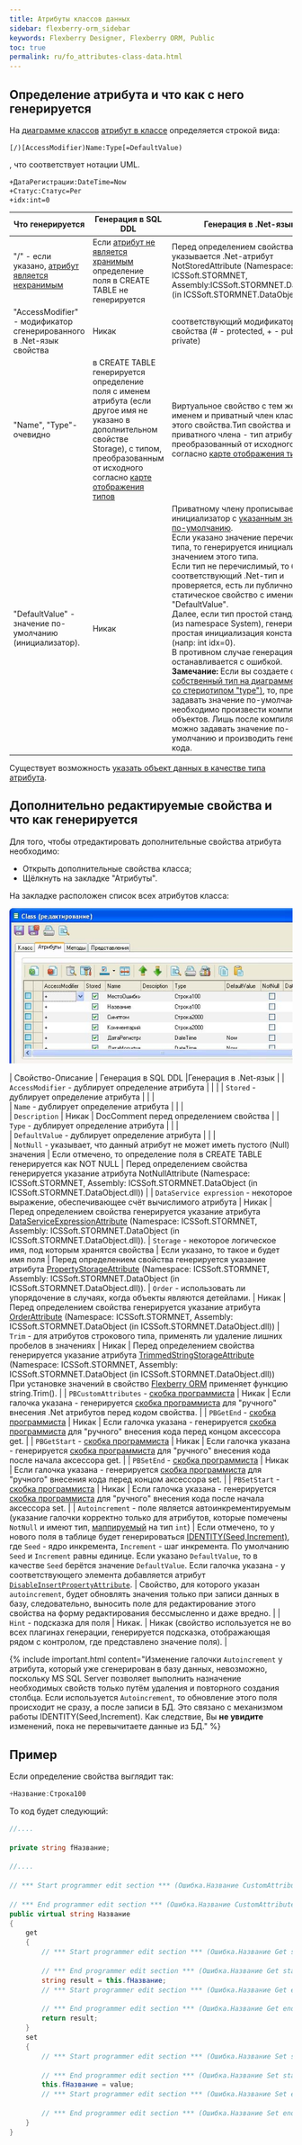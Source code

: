 ```yaml
---
title: Атрибуты классов данных
sidebar: flexberry-orm_sidebar
keywords: Flexberry Designer, Flexberry ORM, Public
toc: true
permalink: ru/fo_attributes-class-data.html
---
```


## Определение атрибута и что как с него генерируется

На [диаграмме классов](fd_class-diagram.html) [атрибут в классе](fd_class-diagram-constraction.html) определяется строкой вида:

```
[/)[AccessModifier)Name:Type[=DefaultValue)
```

, что соответствует нотации UML.

```
+ДатаРегистрации:DateTime=Now
+Статус:Статус=Рег
+idx:int=0
```

| Что генерируется | Генерация в SQL DDL |Генерация в .Net-язык |
|---|---|---|
| "/" - если указано, [атрибут является нехранимым](fo_not-stored-attributes.html) | Если [атрибут не является хранимым](fo_not-stored-attributes.html) определение поля в CREATE TABLE не генерируется | Перед определением свойства указывается .Net-атрибут NotStoredAttribute (Namespace: ICSSoft.STORMNET, Assembly:ICSSoft.STORMNET.DataObject (in ICSSoft.STORMNET.DataObject.dll)) |
| "AccessModifier" - модификатор сгенерированного в .Net-язык свойства | Никак | соответствующий модификатор свойства (# - protected, + - public, - - private) |
| "Name", "Type"- очевидно | в CREATE TABLE генерируется определение поля с именем атрибута (если другое имя не указано в дополнительном свойстве Storage), с типом, преобразованным от исходного согласно  [карте отображения типов](fd_types-map.html) | Виртуальное свойство с тем же именем и приватный член класса для этого свойства.Тип свойства и приватного члена - тип атрибута, преобразованный от исходного согласно [карте отображения типов](fd_types-map.html). |
| "DefaultValue" - значение по-умолчанию (инициализатор). | Никак | Приватному члену прописывается инициализатор с [указанным значением по-умолчанию](fo_features-of-dafault-value-assignment.html). <br>Если указано значение перечислимого типа, то генерируется инициализация значением этого типа. <br>Если тип не перечислимый, то берётся соответствующий .Net-тип и проверяется, есть ли публичное статическое свойство с имением "DefaultValue". <br>Далее, если тип простой стандартный (из namespace System), генерируется простая инициализация константой (напр: int idx=0). <br>В противном случае генерация останавливается с ошибкой.<br>**Замечание:** Если вы создаете свой [собственный тип на диаграмме (класс со стериотипом "type")](fd_data-types-properties.html), то, прежде чем задавать значение по-умолчанию, необходимо произвести компиляцию объектов. Лишь после компиляции можно задавать значение по-умолчанию и производить генерацию кода. |

Существует возможность [указать объект данных в качестве типа атрибута](fo_dataobject-as-attribute-type.html).

## Дополнительно редактируемые свойства и что как генерируется

Для того, чтобы отредактировать дополнительные свойства атрибута необходимо:

* Открыть дополнительные свойства класса; 
* Щёлкнуть на закладке "Атрибуты".

На закладке расположен список всех атрибутов класса:

![](/images/pages/products/flexberry-orm/attributeprops.jpg)

| Свойство-Описание | Генерация в SQL DDL |Генерация в .Net-язык |
| `AccessModifier` - дублирует определение атрибута |  |  | 
| `Stored` - дублирует определение атрибута |  |  |   
| `Name` - дублирует определение атрибута |  |  |  
| `Description` | Никак | DocComment перед определением свойства |
| `Type` - дублирует определение атрибута |  |  |   
| `DefaultValue` - дублирует определение атрибута |  |  |   
|  `NotNull` - указывает, что данный атрибут не может иметь пустого (Null) значения |  Если отмечено, то определение поля в CREATE TABLE генерируется как NOT NULL |  Перед определением свойства генерируется указание атрибута NotNullAttribute (Namespace: ICSSoft.STORMNET, Assembly: ICSSoft.STORMNET.DataObject (in ICSSoft.STORMNET.DataObject.dll)) |
| `DataService expression` - некоторое выражение, обеспечивающее счёт вычислимого атрибута | Никак |  Перед определением свойства генерируется указание атрибута [DataServiceExpressionAttribute](fo_not-stored-attributes.html) (Namespace: ICSSoft.STORMNET, Assembly: ICSSoft.STORMNET.DataObject (in ICSSoft.STORMNET.DataObject.dll)).
| `Storage` - некоторое логическое имя, под которым хранятся свойства |  Если указано, то такое и будет имя поля |  Перед определением свойства генерируется указание атрибута [PropertyStorageAttribute](fo_data-objects-and-database-structures.html) (Namespace: ICSSoft.STORMNET, Assembly: ICSSoft.STORMNET.DataObject (in ICSSoft.STORMNET.DataObject.dll)).
| `Order` - использовать ли упорядочение в случаях, когда объекты являются детейлами. | Никак |  Перед определением свойства генерируется указание атрибута [OrderAttribute](fo_functionality-work-with-detail-array.html) (Namespace: ICSSoft.STORMNET, Assembly: ICSSoft.STORMNET.DataObject (in ICSSoft.STORMNET.DataObject.dll))
| `Trim` - для атрибутов строкового типа, применять ли удаление лишних пробелов в значениях | Никак | Перед определением свойства генерируется указание атрибута [TrimmedStringStorageAttribute](fo_trimmed-string-storage.html) (Namespace: ICSSoft.STORMNET, Assembly: ICSSoft.STORMNET.DataObject (in ICSSoft.STORMNET.DataObject.dll)) <br>При установке значений в свойство [Flexberry ORM](fo_flexberry-o-r-m.html) применяет функцию string.Trim(). |
| `PBCustomAttributes` - [скобка программиста](fo_programmer-brackets.html) | Никак |  Если галочка указана - генерируется [скобка программиста](fo_programmer-brackets.html) для "ручного" внесения .Net атрибутов перед кодом свойства. |
| `PBGetEnd` - [скобка программиста](fo_programmer-brackets.html) | Никак | Если галочка указана - генерируется [скобка программиста](fo_programmer-brackets.html) для "ручного" внесения кода перед концом аксессора get. |
| `PBGetStart` - [скобка программиста](fo_programmer-brackets.html) | Никак | Если галочка указана - генерируется [скобка программиста](fo_programmer-brackets.html) для "ручного" внесения кода после начала аксессора get. |
| `PBSetEnd` - [скобка программиста](fo_programmer-brackets.html) | Никак | Если галочка указана - генерируется [скобка программиста](fo_programmer-brackets.html) для "ручного" внесения кода перед концом аксессора set. |
| `PBSetStart` - [скобка программиста](fo_programmer-brackets.html) | Никак | Если галочка указана - генерируется [скобка программиста](fo_programmer-brackets.html) для "ручного" внесения кода после начала аксессора set. |
| `Autoincrement` - поле является автоинкрементируемым (указание галочки корректно только для атрибутов, которые помечены `NotNull` и имеют тип, [маппируемый](fd_types-map.html) на тип `int`) | Если отмечено, то у нового поля в таблице будет генерироваться [IDENTITY(Seed,Increment)](http://msdn.microsoft.com/ru-ru/library/ms186775.aspx), где `Seed` - ядро инкремента, `Increment` - шаг инкремента. По умолчанию `Seed` и `Increment` равны единице. Если указано `DefaultValue`, то в качестве `Seed` берётся значение `DefaultValue`. Если галочка указана - у соответствующего элемента добавляется атрибут [`DisableInsertPropertyAttribute`](fo_disable-insert-property-attribute.html). | Свойство, для которого указан `autoincrement`, будет обновлять значения только при записи данных в базу, следовательно, выносить поле для редактирование этого свойства на форму редактирования бессмысленно и даже вредно. |
| `Hint` - подсказка для поля | Никак. |  Никак (свойство используется не во всех плагинах генерации, генерируется подсказка, отображающая рядом с контролом, где представлено значение поля). |

{% include important.html content="Изменение галочки `Autoincrement` у атрибута, который уже сгенерирован в базу данных, невозможно, поскольку MS SQL Server позволяет выполнить назначение необходимых свойств только путём удаления и повторного создания столбца. Если используется `Autoincrement`, то обновление этого поля происходит не сразу, а после записи в БД. Это связано с механизмом работы  IDENTITY(Seed,Increment). Как следствие, Вы __не увидите__ изменений, пока не перевычитаете данные из БД." %}

## Пример
Если определение свойства выглядит так:

```cs
+Название:Строка100
```

То код будет следующий:

```cs
//....

private string fНазвание;

//....

// *** Start programmer edit section *** (Ошибка.Название CustomAttributes)

// *** End programmer edit section *** (Ошибка.Название CustomAttributes)
public virtual string Название
{
	get
	{
		// *** Start programmer edit section *** (Ошибка.Название Get start)

		// *** End programmer edit section *** (Ошибка.Название Get start)
		string result = this.fНазвание;
		// *** Start programmer edit section *** (Ошибка.Название Get end)

		// *** End programmer edit section *** (Ошибка.Название Get end)
		return result;
	}
	set
	{
		// *** Start programmer edit section *** (Ошибка.Название Set start)

		// *** End programmer edit section *** (Ошибка.Название Set start)
		this.fНазвание = value;
		// *** Start programmer edit section *** (Ошибка.Название Set end)

		// *** End programmer edit section *** (Ошибка.Название Set end)
	}
}
```
